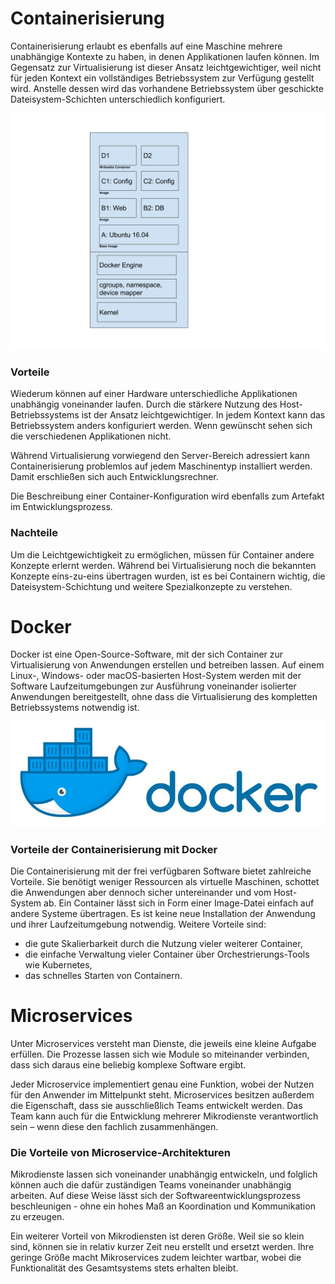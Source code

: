# Containerisierung
Containerisierung erlaubt es ebenfalls auf eine Maschine mehrere unabhängige Kontexte zu haben, in denen Applikationen laufen können. Im Gegensatz zur Virtualisierung ist dieser Ansatz leichtgewichtiger, weil nicht für jeden Kontext ein vollständiges Betriebssystem zur Verfügung gestellt wird. Anstelle dessen wird das vorhandene Betriebssystem über geschickte Dateisystem-Schichten unterschiedlich konfiguriert.

![](https://github.com/Maaxi12345/M300-Services/blob/master/img/cont.PNG "Containerisierung")

### **Vorteile**
Wiederum können auf einer Hardware unterschiedliche Applikationen unabhängig voneinander laufen. Durch die stärkere Nutzung des Host-Betriebssystems ist der Ansatz leichtgewichtiger. In jedem Kontext kann das Betriebssystem anders konfiguriert werden. Wenn gewünscht sehen sich die verschiedenen Applikationen nicht.

Während Virtualisierung vorwiegend den Server-Bereich adressiert kann Containerisierung problemlos auf jedem Maschinentyp installiert werden. Damit erschließen sich auch Entwicklungsrechner.

Die Beschreibung einer Container-Konfiguration wird ebenfalls zum Artefakt im Entwicklungsprozess.

### **Nachteile**
Um die Leichtgewichtigkeit zu ermöglichen, müssen für Container andere Konzepte erlernt werden. Während bei Virtualisierung noch die bekannten Konzepte eins-zu-eins übertragen wurden, ist es bei Containern wichtig, die Dateisystem-Schichtung und weitere Spezialkonzepte zu verstehen.


# Docker

Docker ist eine Open-Source-Software, mit der sich Container zur Virtualisierung von Anwendungen erstellen und betreiben lassen. Auf einem Linux-, Windows- oder macOS-basierten Host-System werden mit der Software Laufzeitumgebungen zur Ausführung voneinander isolierter Anwendungen bereitgestellt, ohne dass die Virtualisierung des kompletten Betriebssystems notwendig ist.

![](https://github.com/Maaxi12345/M300-Services/blob/master/img/doc.PNG "Docker")

### **Vorteile der Containerisierung mit Docker**
Die Containerisierung mit der frei verfügbaren Software bietet zahlreiche Vorteile. Sie benötigt weniger Ressourcen als virtuelle Maschinen, schottet die Anwendungen aber dennoch sicher untereinander und vom Host-System ab. Ein Container lässt sich in Form einer Image-Datei einfach auf andere Systeme übertragen. Es ist keine neue Installation der Anwendung und ihrer Laufzeitumgebung notwendig. Weitere Vorteile sind:

* die gute Skalierbarkeit durch die Nutzung vieler weiterer Container,
* die einfache Verwaltung vieler Container über Orchestrierungs-Tools wie Kubernetes,
* das schnelles Starten von Containern.
# Microservices
Unter Microservices versteht man Dienste, die jeweils eine kleine Aufgabe erfüllen. Die Prozesse lassen sich wie Module so miteinander verbinden, dass sich daraus eine beliebig komplexe Software ergibt.

Jeder Microservice implementiert genau eine Funktion, wobei der Nutzen für den Anwender im Mittelpunkt steht. Microservices besitzen außerdem die Eigenschaft, dass sie ausschließlich Teams entwickelt werden. Das Team kann auch für die Entwicklung mehrerer Mikrodienste verantwortlich sein – wenn diese den fachlich zusammenhängen.

### **Die Vorteile von Microservice-Architekturen**
Mikrodienste lassen sich voneinander unabhängig entwickeln, und folglich können auch die dafür zuständigen Teams voneinander unabhängig arbeiten. Auf diese Weise lässt sich der Softwareentwicklungsprozess beschleunigen - ohne ein hohes Maß an Koordination und Kommunikation zu erzeugen.

Ein weiterer Vorteil von Mikrodiensten ist deren Größe. Weil sie so klein sind, können sie in relativ kurzer Zeit neu erstellt und ersetzt werden. Ihre geringe Größe macht Mikroservices zudem leichter wartbar, wobei die Funktionalität des Gesamtsystems stets erhalten bleibt.